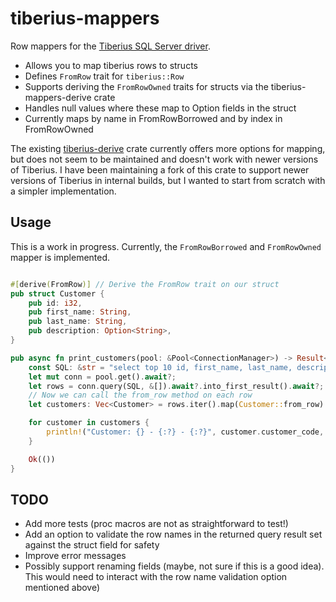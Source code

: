 # tiberius-mappers

Row mappers for the [Tiberius SQL Server driver](https://github.com/prisma/tiberius).

- Allows you to map tiberius rows to structs
- Defines `FromRow` trait for `tiberius::Row`
- Supports deriving the `FromRowOwned` traits for structs via the tiberius-mappers-derive crate
- Handles null values where these map to Option<T> fields in the struct
- Currently maps by name in FromRowBorrowed and by index in FromRowOwned

The existing [tiberius-derive](https://crates.io/crates/tiberius-derive) crate currently offers more options for
mapping, but does not seem to be maintained and doesn't work with newer versions of Tiberius. I have been maintaining a
fork of this crate to support newer versions of Tiberius in internal builds, but I wanted to start from scratch with a
simpler implementation.

## Usage

This is a work in progress. Currently, the `FromRowBorrowed` and `FromRowOwned` mapper is implemented.

```rust

#[derive(FromRow)] // Derive the FromRow trait on our struct
pub struct Customer {
    pub id: i32,
    pub first_name: String,
    pub last_name: String,
    pub description: Option<String>,
}

pub async fn print_customers(pool: &Pool<ConnectionManager>) -> Result<(), Box<dyn error::Error>> {
    const SQL: &str = "select top 10 id, first_name, last_name, description from customers;";
    let mut conn = pool.get().await?;
    let rows = conn.query(SQL, &[]).await?.into_first_result().await?;
    // Now we can call the from_row method on each row
    let customers: Vec<Customer> = rows.iter().map(Customer::from_row).collect::<Result<Vec<Customer>, _>>()?;

    for customer in customers {
        println!("Customer: {} - {:?} - {:?}", customer.customer_code, customer.description, customer.dispatch_loc_id);
    }

    Ok(())
}


```

## TODO

- Add more tests (proc macros are not as straightforward to test!)
- Add an option to validate the row names in the returned query result set against the struct field for
  safety
- Improve error messages
- Possibly support renaming fields (maybe, not sure if this is a good idea). This would need to interact with the row
  name validation option mentioned above)
